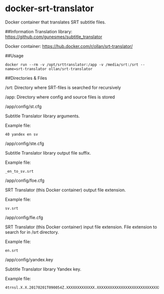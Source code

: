 # docker-srt-translator
Docker container that translates SRT subtitle files.


##Information
Translation library: https://github.com/gunesmes/subtitle_translator

Docker container: https://hub.docker.com/r/ollan/srt-translator/

##Usage

```
docker run --rm -v /opt/srttranslator:/app -v /media/srt:/srt --name=srt-translator ollan/srt-translator
```

##Directories & Files

/srt: Directory where SRT-files is searched for recursively


/app: Directory where config and source files is stored


/app/config/st.cfg

Subtitle Translator library arguments.

Example file:
```
40 yandex en sv
```


/app/config/ste.cfg

Subtitle Translator library output file suffix.

Example file:
```
_en_to_sv.srt
```


/app/config/foe.cfg

SRT Translator (this Docker container) output file extension.

Example file:
```
sv.srt
```


/app/config/fie.cfg

SRT Translator (this Docker container) input file extension. File extension to search for in /srt directory.

Example file:
```
en.srt
```


/app/config/yandex.key

Subtitle Translator library Yandex key.

Example file:
```
4trnsl.X.X.20170201T090054Z.XXXXXXXXXXXXX.XXXXXXXXXXXXXXXXXXXXXXXXXXXXXXXXXX
```
